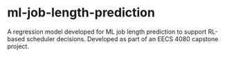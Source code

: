 # ml-job-length-prediction
A regression model developed for ML job length prediction to support RL-based scheduler decisions. Developed as part of an EECS 4080 capstone project.
